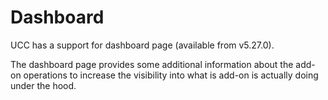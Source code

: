 # Dashboard

UCC has a support for dashboard page (available from v5.27.0).

The dashboard page provides some additional information about the add-on
operations to increase the visibility into what is add-on is actually doing
under the hood.
